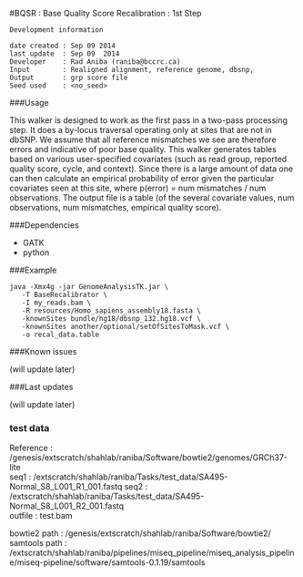 #BQSR : Base Quality Score Recalibration : 1st Step


```
Development information

date created : Sep 09 2014
last update  : Sep 09  2014
Developer    : Rad Aniba (raniba@bccrc.ca)
Input        : Realigned alignment, reference genome, dbsnp, 
Output       : grp score file
Seed used    : <no_seed>

```


###Usage

This walker is designed to work as the first pass in a two-pass processing step. It does a by-locus traversal operating only at sites that are not in dbSNP. We assume that all reference mismatches we see are therefore errors and indicative of poor base quality. This walker generates tables based on various user-specified covariates (such as read group, reported quality score, cycle, and context). Since there is a large amount of data one can then calculate an empirical probability of error given the particular covariates seen at this site, where p(error) = num mismatches / num observations. The output file is a table (of the several covariate values, num observations, num mismatches, empirical quality score).

###Dependencies

- GATK
- python



###Example

```
java -Xmx4g -jar GenomeAnalysisTK.jar \
   -T BaseRecalibrator \
   -I my_reads.bam \
   -R resources/Homo_sapiens_assembly18.fasta \
   -knownSites bundle/hg18/dbsnp_132.hg18.vcf \
   -knownSites another/optional/setOfSitesToMask.vcf \
   -o recal_data.table
```

###Known issues

(will update later)

###Last updates

(will update later)

### test data
Reference : /genesis/extscratch/shahlab/raniba/Software/bowtie2/genomes/GRCh37-lite   
seq1 : /extscratch/shahlab/raniba/Tasks/test_data/SA495-Normal_S8_L001_R1_001.fastq 
seq2 : /extscratch/shahlab/raniba/Tasks/test_data/SA495-Normal_S8_L001_R2_001.fastq  
outfile : test.bam   

bowtie2 path : /genesis/extscratch/shahlab/raniba/Software/bowtie2/  
samtools path : /extscratch/shahlab/raniba/pipelines/miseq_pipeline/miseq_analysis_pipeline/miseq-pipeline/software/samtools-0.1.19/samtools 


